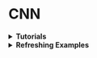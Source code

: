 # CNN
<div style='width:1000px;margin:auto'>

<details><summary><b>Tutorials</b></summary>
<p>

<ul>
<li><p><a href="file:///media/mosaab/Volume/Courses/Computer%20Science/Advanced/Machine%20Learning/Udacity/Udacity%20-%20Deep%20Learning%20Nanodegree%20Program/Part%2003-Module%2001-Lesson%2002_Convolutional%20Neural%20Networks/09.%20Local%20Connectivity.html"><b>1. Difference b/w MLP & CNN</b></a> </p></li>
</ul>

</p>
</details>

<details><summary><b>Refreshing Examples</b></summary>
<p>

<p><a href="file:///media/mosaab/Volume/Personal/Development/Courses%20Docs/zero_to_deep_learning_video/solutions/6%20Convolutional%20Neural%20Networks%20Exercises%20Solution.html#Exercise-2"><b>1. CIFAR Example</b></a> </p>

</p>
</details>

</div>
